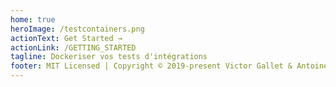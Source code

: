 ```yaml
---
home: true
heroImage: /testcontainers.png
actionText: Get Started →
actionLink: /GETTING_STARTED
tagline: Dockeriser vos tests d'intégrations
footer: MIT Licensed | Copyright © 2019-present Victor Gallet & Antoine Roux
---
```


